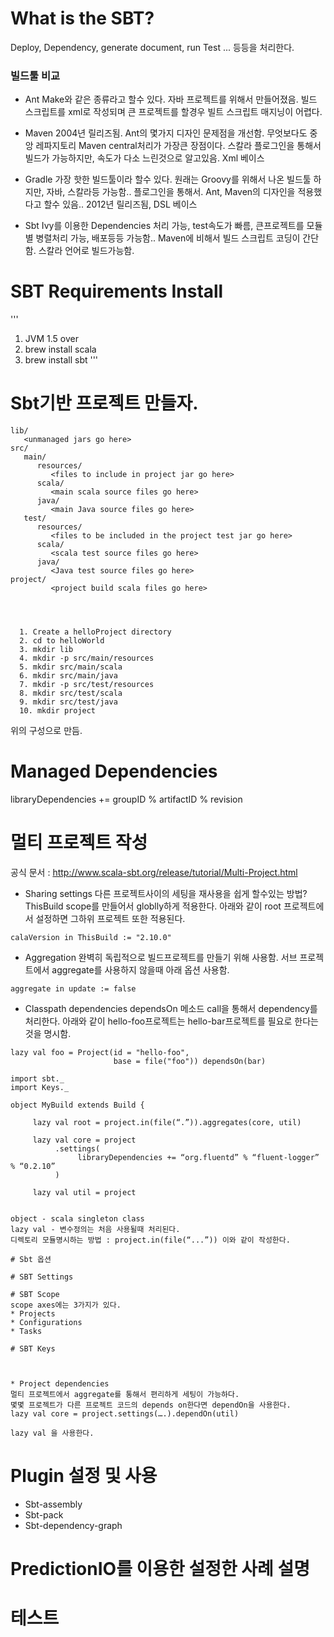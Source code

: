# What is the SBT?
Deploy, Dependency, generate document, run Test ... 등등을 처리한다. 

### 빌드툴 비교
* Ant 
Make와 같은 종류라고 할수 있다. 자바 프로젝트를 위해서 만들어졌음.
빌드 스크립트를 xml로 작성되며 큰 프로젝트를 할경우 빌트 스크립트 매지닝이 어렵다.

* Maven 
2004년 릴리즈됨.
Ant의 몇가지 디자인 문제점을 개선함. 무엇보다도 중앙 레파지토리 Maven central처리가 가장큰 장점이다.
스칼라 플로그인을 통해서 빌드가 가능하지만, 속도가 다소 느린것으로 알고있음.
Xml 베이스

* Gradle
가장 핫한 빌드툴이라 할수 있다. 원래는 Groovy를 위해서 나온 빌드툴 하지만, 자바, 스칼라등 가능함.. 플로그인을 통해서.
Ant, Maven의 디자인을 적용했다고 할수 있음..
2012년 릴리즈됨, DSL 베이스 

* Sbt
Ivy를 이용한 Dependencies 처리 가능, test속도가 빠름, 큰프로젝트를 모듈별 병렬처리 가능, 배포등등 가능함.. 
Maven에 비해서 빌드 스크립트 코딩이 간단함. 
스칼라 언어로 빌드가능함.

# SBT Requirements Install
'''
1. JVM 1.5 over
2. brew install scala
3. brew install sbt
'''

# Sbt기반 프로젝트 만들자.

```
lib/
   <unmanaged jars go here>
src/
   main/
      resources/
         <files to include in project jar go here>
      scala/
         <main scala source files go here>
      java/
         <main Java source files go here>
   test/
      resources/
         <files to be included in the project test jar go here>
      scala/
         <scala test source files go here>
      java/
         <Java test source files go here>
project/
         <project build scala files go here>




  1. Create a helloProject directory
  2. cd to helloWorld
  3. mkdir lib
  4. mkdir -p src/main/resources
  5. mkdir src/main/scala
  6. mkdir src/main/java
  7. mkdir -p src/test/resources
  8. mkdir src/test/scala
  9. mkdir src/test/java
  10. mkdir project
```

위의 구성으로 만듬.

# Managed Dependencies
libraryDependencies += groupID % artifactID % revision

# 멀티 프로젝트 작성
공식 문서 : http://www.scala-sbt.org/release/tutorial/Multi-Project.html

* Sharing settings
다른 프로젝트사이의 세팅을 재사용을 쉽게 할수있는 방법? ThisBuild scope를 만들어서 globlly하게 적용한다. 
아래와 같이 root 프로젝트에서 설정하면 그하위 프로젝트 또한 적용된다. 
```
calaVersion in ThisBuild := "2.10.0"
```

* Aggregation
완벽히 독립적으로 빌드프로젝트를 만들기 위해 사용함. 
서브 프로젝트에서 aggregate를 사용하지 않을때 아래 옵션 사용함. 

```
aggregate in update := false
```

* Classpath dependencies
dependsOn 메소드 call을  통해서 dependency를 처리한다. 
아래와 같이 hello-foo프로젝트는 hello-bar프로젝트를 필요로 한다는것을 명시함.
```
lazy val foo = Project(id = "hello-foo",
                       base = file("foo")) dependsOn(bar)
```


```
import sbt._
import Keys._

object MyBuild extends Build {

     lazy val root = project.in(file(“.”)).aggregates(core, util)

     lazy val core = project
          .settings(
               libraryDependencies += “org.fluentd” % “fluent-logger” % “0.2.10”
          )

     lazy val util = project


object - scala singleton class 
lazy val - 변수정의는 처음 사용될때 처리된다.
디렉토리 모듈명시하는 방법 : project.in(file(“...”)) 이와 같이 작성한다. 

# Sbt 옵션

# SBT Settings

# SBT Scope
scope axes에는 3가지가 있다.
* Projects
* Configurations
* Tasks

# SBT Keys



* Project dependencies 
멀티 프로젝트에서 aggregate를 통해서 편리하게 세팅이 가능하다. 
몇몇 프로젝트가 다른 프로젝트 코드의 depends on한다면 dependOn을 사용한다. 
lazy val core = project.settings(….).dependOn(util)

lazy val 을 사용한다. 
```

# Plugin 설정 및 사용
* Sbt-assembly
* Sbt-pack
* Sbt-dependency-graph


# PredictionIO를 이용한 설정한 사례 설명

# 테스트 


